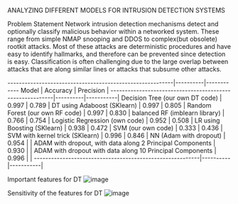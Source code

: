 ANALYZING DIFFERENT MODELS FOR INTRUSION DETECTION SYSTEMS

Problem Statement
Network intrusion detection mechanisms detect and optionally classify malicious behavior within a networked system.
These range from simple NMAP snooping and DDOS to complex(but obsolete) rootkit attacks. 
Most of these attacks are deterministic procedures and have easy to identify hallmarks, and therefore can be prevented since detection is easy. 
Classification is often challenging due to the large overlap between attacks that are along similar lines or attacks that subsume other attacks. 

----------------------------------------------------------|----------|------------
Model                                                     | Accuracy | Precision | 
----------------------------------------------------------|----------|-----------|
Decision Tree (our own DT code)                           | 0.997    | 0.789     |
DT using Adaboost (SKlearn)                               | 0.997    | 0.805     | 
Random Forest (our own RF code)                           | 0.997    | 0.830     | 
balanced RF (imblearn library)                            | 0.766    | 0.754     | 
Logistic Regression (own code)                            | 0.952    | 0.508     | 
LR using Boosting (SKlearn)                               | 0.938    | 0.472     | 
SVM (our own code)                                        | 0.333    | 0.436     | 
SVM with kernel trick (SKlearn)                           | 0.996    | 0.846     | 
NN (Adam with dropout)                                    | 0.954    |           | 
ADAM with dropout, with data along 2 Principal Components | 0.930    |           |
ADAM with dropout with data along 10 Principal Components | 0.996    |           |
----------------------------------------------------------|----------|-----------|

Important features for DT
![image](https://github.com/user-attachments/assets/23e97877-ea2a-4ef0-b143-ff85cc67be9a)

Sensitivity of the features for DT
![image](https://github.com/user-attachments/assets/a9f5a191-6f20-45cc-a709-53c1daa96c6c)
